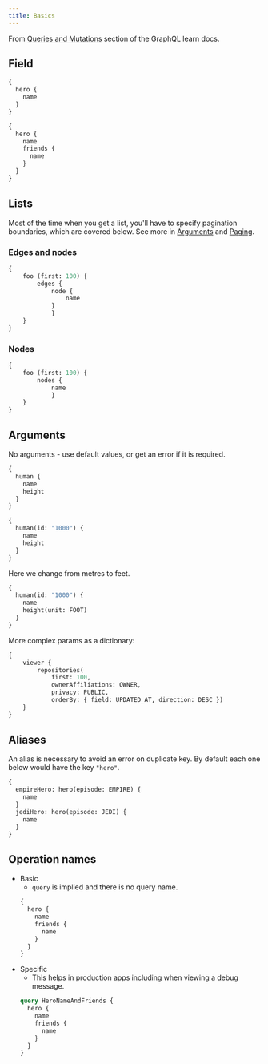 ```yaml
---
title: Basics
---
```


From [Queries and Mutations](https://graphql.org/learn/queries/) section of the GraphQL learn docs.


## Field

```graphql
{
  hero {
    name
  }
}
```

```graphql
{
  hero {
    name
    friends {
      name
    }
  }
}
```


## Lists

Most of the time when you get a list, you'll have to specify pagination boundaries, which are covered below. See more in [Arguments](arguments.md) and [Paging](paging.md).

### Edges and nodes

```graphql
{
	foo (first: 100) {
		edges {
			node {
				name
			}
    		}
	}
}
```

### Nodes

```graphql
{
	foo (first: 100) {
		nodes {
			name
    		}
	}
}
```


## Arguments

No arguments - use default values, or get an error if it is required.

```graphql
{
  human {
    name
    height
  }
}
```

```graphql
{
  human(id: "1000") {
    name
    height
  }
}
```

Here we change from metres to feet.

```graphql
{
  human(id: "1000") {
    name
    height(unit: FOOT)
  }
}
```

More complex params as a dictionary:

```graphql
{
	viewer {
		repositories(
			first: 100, 
			ownerAffiliations: OWNER, 
			privacy: PUBLIC, 
			orderBy: { field: UPDATED_AT, direction: DESC })
	}
}
```


## Aliases

An alias is necessary to avoid an error on duplicate key. By default each one below would have the key `"hero"`.

```graphql
{
  empireHero: hero(episode: EMPIRE) {
    name
  }
  jediHero: hero(episode: JEDI) {
    name
  }
}
```


## Operation names

- Basic 
	- `query` is implied and there is no query name.
	```graphql
	{
	  hero {
		name
		friends {
		  name
		}
	  }
	}
	```
- Specific 
	- This helps in production apps including when viewing a debug message.
	```graphql
	query HeroNameAndFriends {
	  hero {
		name
		friends {
		  name
		}
	  }
	}
	```
